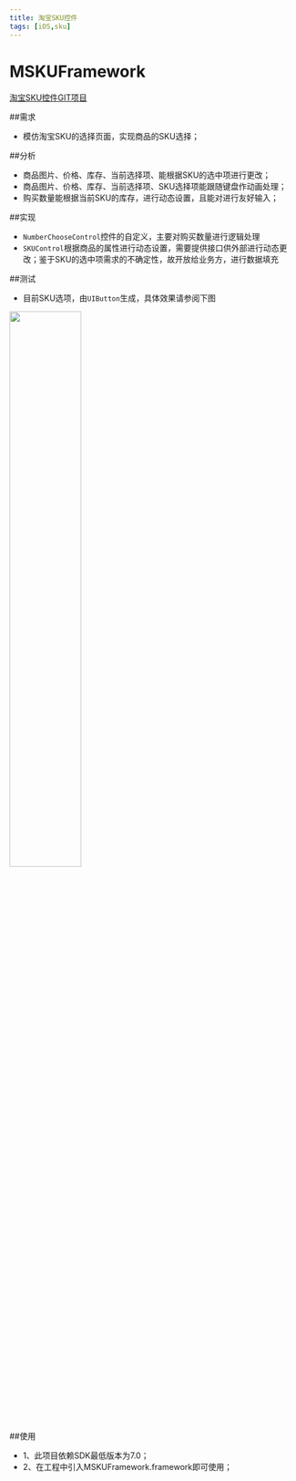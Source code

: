 ```yaml
---
title: 淘宝SKU控件
tags: [iOS,sku] 
---
```

# MSKUFramework
[淘宝SKU控件GIT项目](https://github.com/was0107/MSKUFramework)

##需求
*  模仿淘宝SKU的选择页面，实现商品的SKU选择；

##分析
*	商品图片、价格、库存、当前选择项、能根据SKU的选中项进行更改；
*	商品图片、价格、库存、当前选择项、SKU选择项能跟随键盘作动画处理；
*	购买数量能根据当前SKU的库存，进行动态设置，且能对进行友好输入；

##实现
*	`NumberChooseControl`控件的自定义，主要对购买数量进行逻辑处理
*	`SKUControl`根据商品的属性进行动态设置，需要提供接口供外部进行动态更改；鉴于SKU的选中项需求的不确定性，故开放给业务方，进行数据填充

##测试
*	目前SKU选项，由`UIButton`生成，具体效果请参阅下图
<img src="https://raw.githubusercontent.com/was0107/MSKUFramework/master/images/sku.gif" width="50%" >

##使用
*	1、此项目依赖SDK最低版本为7.0；
*	2、在工程中引入MSKUFramework.framework即可使用；




